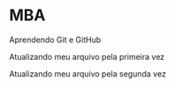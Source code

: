 # MBA
Aprendendo Git e GitHub

Atualizando meu arquivo pela primeira vez

Atualizando meu arquivo pela segunda vez
